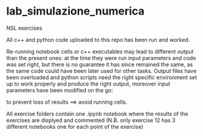 # lab_simulazione_numerica
NSL exercises

All c++ and python code uploaded to this repo has been run and worked.

Re-running notebook cells or c++ executables may lead to different output than the present ones: at the time they were run input parameters and code was set right, but there is no guarantee it has since remained the same, as the same code could have been later used for other tasks.
Output files have been overloaded and python scripts need the right specific environment set up to work properly and produce the right output, moreover input parameters have been modified on the go:

to prevent loss of results ==> avoid running cells.

All exercise folders contain one .ipynb notebook where the results of the exercises are displyed and commented (N.B. only exercise 12 has 3 different notebooks one for each point of the exercise)


